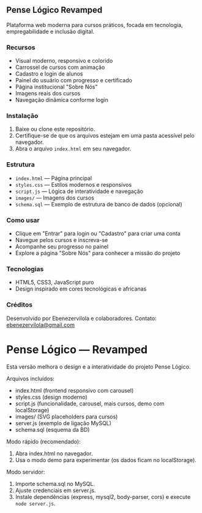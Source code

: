 ## Pense Lógico Revamped

Plataforma web moderna para cursos práticos, focada em tecnologia, empregabilidade e inclusão digital.

### Recursos
- Visual moderno, responsivo e colorido
- Carrossel de cursos com animação
- Cadastro e login de alunos
- Painel do usuário com progresso e certificado
- Página institucional "Sobre Nós"
- Imagens reais dos cursos
- Navegação dinâmica conforme login

### Instalação
1. Baixe ou clone este repositório.
2. Certifique-se de que os arquivos estejam em uma pasta acessível pelo navegador.
3. Abra o arquivo `index.html` em seu navegador.

### Estrutura
- `index.html` — Página principal
- `styles.css` — Estilos modernos e responsivos
- `script.js` — Lógica de interatividade e navegação
- `images/` — Imagens dos cursos
- `schema.sql` — Exemplo de estrutura de banco de dados (opcional)

### Como usar
- Clique em "Entrar" para login ou "Cadastro" para criar uma conta
- Navegue pelos cursos e inscreva-se
- Acompanhe seu progresso no painel
- Explore a página "Sobre Nós" para conhecer a missão do projeto

### Tecnologias
- HTML5, CSS3, JavaScript puro
- Design inspirado em cores tecnológicas e africanas

### Créditos
Desenvolvido por Ebenezervilola e colaboradores.
Contato: ebenezervilola@gmail.com
# Pense Lógico — Revamped

Esta versão melhora o design e a interatividade do projeto Pense Lógico.

Arquivos incluídos:
- index.html (frontend responsivo com carousel)
- styles.css (design moderno)
- script.js (funcionalidade, carousel, mais cursos, demo com localStorage)
- images/ (SVG placeholders para cursos)
- server.js (exemplo de ligação MySQL)
- schema.sql (esquema da BD)

Modo rápido (recomendado):
1. Abra index.html no navegador.
2. Usa o modo demo para experimentar (os dados ficam no localStorage).

Modo servidor:
1. Importe schema.sql no MySQL.
2. Ajuste credenciais em server.js.
3. Instale dependências (express, mysql2, body-parser, cors) e execute `node server.js`.
